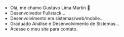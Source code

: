 - Olá, me chamo Gustavo Lima Martin 👋
- Desenvolvedor Fullstack...
- Desenvolvimento em sistemas/web/mobile...
- Graduado Análise e Desenvolvimento de Sistemas...
- Acesse o meu site para contato.
